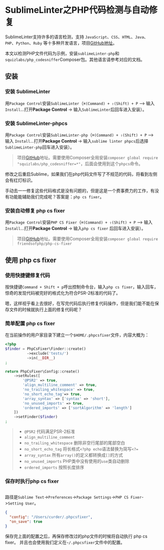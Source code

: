 # SublimeLinter之PHP代码检测与自动修复

SublimeLinter支持许多的语言检测，支持 `JavaScript`、`CSS`、`HTML`、`Java`、`PHP`、`Python`、`Ruby`
等十多种开发语言，项目[GitHub地址](https://github.com/SublimeLinter/SublimeLinter)。

本文以检测PHP文件代码为示例，安装`sublimeLinter-php`和`squizlabs/php_codesniffer`Composer包。其他语言请参考对应的文档。

## 安装

### 安装 SublimeLinter

用`Package Control`安装`SublimeLinter`（`⌘(Command) + ⇧(Shift) + P` –> 输入 `Install`…打开**Package Control** ->
输入`SublimeLinter`后回车进入安装）。

### 安装 SublimeLinter-phpcs

用`Package Control`安装`SublimeLinter-php`（`⌘(Command) + ⇧(Shift) + P` –> 输入 `Install`…打开**Package Control** ->
输入`sublime linter phpcs`后选择`SublimeLinter-php`回车进入安装）。

> 项目[GitHub](https://github.com/SublimeLinter/SublimeLinter-phpcs)地址。需要使用Composer全局安装`composer global require "squizlabs/php_codesniffer=*"`，后面会使用到这个`phpcs`命令。


修改之后重启Sublime，如果我们在php代码文件写了不规范的代码，将看到左侧会有红灯标识。

手动去一一修复这些代码格式是没有问题的，但是这是一个费事费力的工作，有没有功能能辅助我们完成呢？答案是：`php cs fixer`。

### 安装自动修复 php cs fixer

用`Package Control`安装`PHP CS Fixer`（`⌘(Command) + ⇧(Shift) + P` –> 输入 `Install`…打开**Package Control** -> 输入`php cs fixer`
后回车进入安装）。

> 项目[GitHub](https://github.com/adael/SublimePhpCsFixer)地址。需要使用Composer全局安装`composer global require friendsofphp/php-cs-fixer`

## 使用 php cs fixer

### 使用快捷键修复代码

按快捷键`Command + Shift + p`呼出控制命令台，输入`php cs fixer`，输入回车，惊奇的发现代码被完好的格式化为符合PSR-2标准的代码了。

嗯，这样视乎看上去很好，在写完代码后执行修复代码操作，但是我们能不能在保存文件的时候就执行上面的修复代码呢？

### 简单配置 php cs fixer

在当前操作的用户家目录下建立一个`$HOME/.phpcsfixer`文件，内容大概为：

```php
<?php
$finder = PhpCsFixer\Finder::create()
          ->exclude('tests/')
          ->in(__DIR__)
;

return PhpCsFixer\Config::create()
    ->setRules([
        '@PSR2' => true,
        'align_multiline_comment' => true,
        'no_trailing_whitespace' => true,
        'no_short_echo_tag'=> true,
        'array_syntax' => ['syntax' => 'short'],
        'no_unused_imports' => true,
        'ordered_imports' => ['sortAlgorithm' => 'length']
    ])
    ->setFinder($finder)
;
```

> * `@PSR2` 代码满足PSR-2标准
> * `align_multiline_comment`
> * `no_trailing_whitespace` 删除非空行尾部的尾部空白
> * `no_short_echo_tag` 将长格式`<?php echo`语法替换为简写`<?=`
> * `array_syntax` 所有`array()`的定义都转换成`[]`的方式
> * `no_unused_imports` PHP类中没有使用的`use`类自动删除
> * `ordered_imports` 按照长度排序

### 保存时执行php cs fixer

<img :src="$withBase('/images/tools/sublime/phpcs-fixer.png')" alt="">

路径是`Sublime Text`->`Preferences`->`Package Settings`->`PHP CS Fixer`->`Setting User`。

```json
{
  "config": "/Users/curder/.phpcsfixer",
  "on_save": true
}
```

保存完上面的配置之后，再保存修改过的php文件的时候将自动执行 php cs fixer。 并且也会使用我们定义在`~/.phpcsfixer`文件中的配置。
